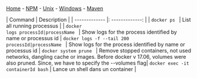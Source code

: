 [Home](../README.md) - [NPM](../docs/npm.md) - [Unix](../docs/unix-commands.md) - [Windows](../docs/windows.md) - [Maven](../docs/maven.md)

| Command |    Description  |
| ------------- |: -------------: |
| <code>docker ps </code> | List all running processus |
| <code>docker logs processId|processName </code> | Show logs for the process identified by name or processus id  |
  <code>docker logs -f --tail 200 processId|processName </code> | Show logs for the process identified by name or processus id |
  <code>docker system prune </code> | Remove stopped containers, not used networks, dangling cache or images. Before docker v 17.06, volumes were also pruned. Since, we have to specify the --volumes flag|
  <code>docker exec -it containerId bash</code> | Lance un shell dans un container | 
  

